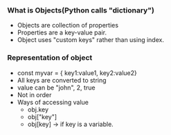 ### What is Objects(Python calls "dictionary")
- Objects are collection of properties
- Properties are a key-value pair.
- Object uses "custom keys" rather than using index.

### Representation of object
- const myvar = { key1:value1, key2:value2}
- All keys are converted to string
- value can be "john", 2, true
- Not in order
- Ways of accessing value
    - obj.key
    - obj["key"]
    - obj[key] -> if key is a variable.
